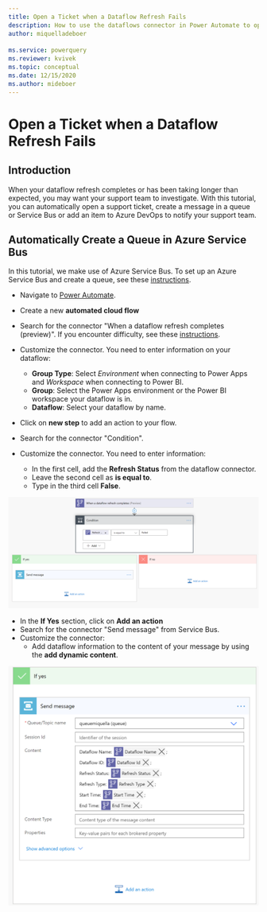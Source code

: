 ```yaml
---
title: Open a Ticket when a Dataflow Refresh Fails
description: How to use the dataflows connector in Power Automate to open a ticket when a dataflow refresh fails
author: miquelladeboer

ms.service: powerquery
ms.reviewer: kvivek
ms.topic: conceptual
ms.date: 12/15/2020
ms.author: mideboer
---
```

# Open a Ticket when a Dataflow Refresh Fails

## Introduction

When your dataflow refresh completes or has been taking longer than expected, you may want your support team to investigate. With this tutorial, you can automatically open a support ticket, create a message in a queue or Service Bus or add an item to Azure DevOps to notify your support team.

## Automatically Create a Queue in Azure Service Bus

In this tutorial, we make use of Azure Service Bus. To set up an Azure Service Bus and create a queue, see these [instructions](/azure/service-bus-messaging/service-bus-quickstart-portal#create-a-namespace-in-the-azure-portal).

* Navigate to [Power Automate](https://flow.microsoft.com).
* Create a new **automated cloud flow**

* Search for the connector "When a dataflow refresh completes (preview)". If you encounter difficulty, see these [instructions](/power-automate/get-started-logic-flow).
* Customize the connector. You need to enter information on your dataflow:
    * **Group Type**: Select *Environment* when connecting to Power Apps and *Workspace* when connecting to Power BI.
    * **Group**: Select the Power Apps environment or the Power BI workspace your dataflow is in.
    * **Dataflow**: Select your dataflow by name.


* Click on **new step** to add an action to your flow.
* Search for the connector "Condition".
* Customize the connector. You need to enter information:
   * In the first cell, add the **Refresh Status** from the dataflow connector.
   * Leave the second cell as **is equal to**.
   * Type in the third cell **False**.

![example of service bus.](media/servicebuscondition.PNG)

* In the **If Yes** section, click on **Add an action**
* Search for the connector "Send message" from Service Bus.
* Customize the connector:
   * Add dataflow information to the content of your message by using the **add dynamic content**.


![example of complete flow in service bus.](media/ifyesservice.PNG)
